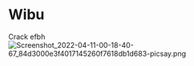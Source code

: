 # Wibu
Crack efbh
![Screenshot_2022-04-11-00-18-40-67_84d3000e3f4017145260f7618db1d683-picsay.png](https://user-images.githubusercontent.com/96581969/162633006-f44b31e8-e10b-47e6-ac49-81a7c4442b1e.png)
